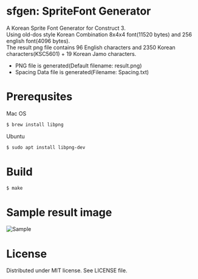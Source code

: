 # sfgen: SpriteFont Generator

A Korean Sprite Font Generator for Construct 3.  
Using old-dos style Korean Combination 8x4x4 font(11520 bytes) and 256 english font(4096 bytes).  
The result png file contains 96 English characters and 2350 Korean characters(KSC5601) + 19 Korean Jamo characters.

  - PNG file is generated(Default filename: result.png)
  - Spacing Data file is generated(Filename: Spacing.txt)

# Prerequsites
Mac OS
```sh
$ brew install libpng
```

Ubuntu
```sh
$ sudo apt install libpng-dev
```

# Build
```sh
$ make
```

# Sample result image
![Sample](https://1.bp.blogspot.com/-uvCxTqeLWbg/WyKGyW0TvtI/AAAAAAAAAPI/pRIVgKL78S4Pknuc_zggjLbf5Q280ZmtgCLcBGAs/s1600/result.png)

# License
Distributed under MIT license. See LICENSE file.
